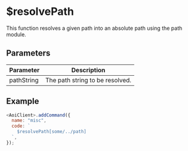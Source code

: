 # $resolvePath

This function resolves a given path into an absolute path using the path module.

## Parameters

| Parameter  | Description                     |
| ---------- | ------------------------------- |
| pathString | The path string to be resolved. |

## Example

```js
<AoiClient>.addCommand({
  name: "misc",
  code: `
    $resolvePath[some/../path]
  `,
});
```
